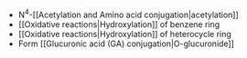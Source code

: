 - N<sup>4</sup>-[[Acetylation and Amino acid conjugation|acetylation]]
- [[Oxidative reactions​|Hydroxylation]] of benzene ring
- [[Oxidative reactions​|Hydroxylation]] of heterocycle ring
- Form [[Glucuronic acid (GA) conjugation|O-glucuronide]]